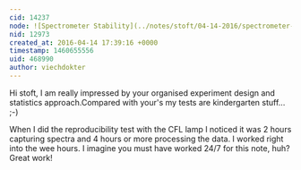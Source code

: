 ```yaml
---
cid: 14237
node: ![Spectrometer Stability](../notes/stoft/04-14-2016/spectrometer-stability)
nid: 12973
created_at: 2016-04-14 17:39:16 +0000
timestamp: 1460655556
uid: 468990
author: viechdokter
---
```


Hi stoft, I am really impressed by your organised experiment design and statistics approach.Compared with your's my tests are kindergarten stuff...  ;-)

When I did the reproducibility test with the CFL lamp I noticed it was 2 hours capturing spectra and 4 hours or more processing the data. I worked right into the wee hours. I imagine you must have worked 24/7 for this note, huh? Great work!